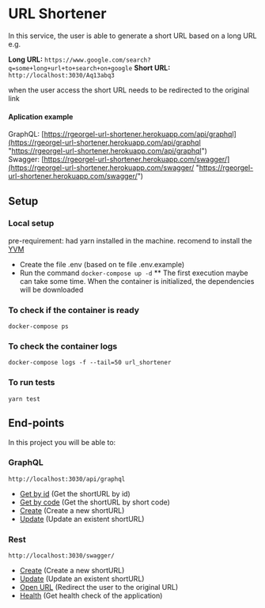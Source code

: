 # URL Shortener
In this service, the user is able to generate a short URL based on a long URL e.g.

**Long URL:** `https://www.google.com/search?q=some+long+url+to+search+on+google`
**Short URL:** `http://localhost:3030/Aq13abq3`

when the user access the short URL needs to be redirected to the original link

#### Aplication example
GraphQL: [https://rgeorgel-url-shortener.herokuapp.com/api/graphql](https://rgeorgel-url-shortener.herokuapp.com/api/graphql "https://rgeorgel-url-shortener.herokuapp.com/api/graphql") <br/>
Swagger: [https://rgeorgel-url-shortener.herokuapp.com/swagger/](https://rgeorgel-url-shortener.herokuapp.com/swagger/ "https://rgeorgel-url-shortener.herokuapp.com/swagger/")

## Setup
### Local setup
pre-requirement: had yarn installed in the machine. recomend to install the [YVM](https://yvm.js.org/docs/overview "YVM")

- Create the file .env (based on te file .env.example)
- Run the command
`docker-compose up -d`
** The first execution maybe can take some time. When the container is initialized, the dependencies will be downloaded

### To check if the container is ready
`docker-compose ps`

### To check the container logs
`docker-compose logs -f --tail=50 url_shortener`

### To run tests
`yarn test`

## End-points
In this project you will be able to:
### GraphQL
`http://localhost:3030/api/graphql`
  - [Get by id](docs/graphQL.md#Get-by-id) (Get the shortURL by id)
  - [Get by code](docs/graphQL.md#Get-by-code) (Get the shortURL by short code)
  - [Create](docs/graphQL.md#Create) (Create a new shortURL)
  - [Update](docs/graphQL.md#Update) (Update an existent shortURL)

### Rest
`http://localhost:3030/swagger/`
  - [Create](docs/restAPI.md#Create) (Create a new shortURL)
  - [Update](docs/restAPI.md#Update) (Update an existent shortURL)
  - [Open URL](docs/restAPI.md#Open-URL) (Redirect the user to the original URL)
  - [Health](docs/restAPI.md#Health) (Get health check of the application)

